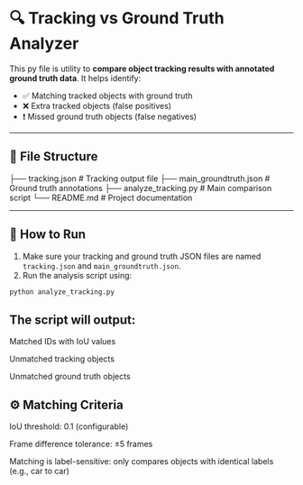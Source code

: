 # 🔍 Tracking vs Ground Truth Analyzer

This py file is utility to **compare object tracking results with annotated ground truth data**. It helps identify:

- ✅ Matching tracked objects with ground truth
- ❌ Extra tracked objects (false positives)
- ❗ Missed ground truth objects (false negatives)

---

## 📂 File Structure

├── tracking.json # Tracking output file
├── main_groundtruth.json # Ground truth annotations
├── analyze_tracking.py # Main comparison script
└── README.md # Project documentation


---

## 🚀 How to Run

1. Make sure your tracking and ground truth JSON files are named `tracking.json` and `main_groundtruth.json`.
2. Run the analysis script using:

```bash
python analyze_tracking.py
```
## The script will output:

Matched IDs with IoU values

Unmatched tracking objects

Unmatched ground truth objects

## ⚙️ Matching Criteria
IoU threshold: 0.1 (configurable)

Frame difference tolerance: ±5 frames

Matching is label-sensitive: only compares objects with identical labels (e.g., car to car)
